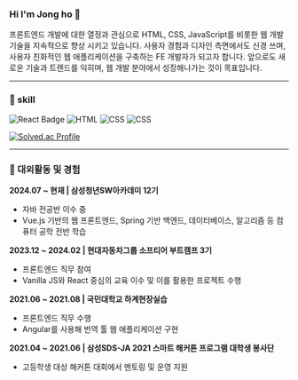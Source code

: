 ### Hi I'm Jong ho 👋

프론트엔드 개발에 대한 열정과 관심으로  HTML, CSS, JavaScript를 비롯한 웹 개발 기술을 지속적으로 향상 시키고 있습니다. 사용자 경험과 디자인 측면에서도 신경 쓰며, 사용자 친화적인 웹 애플리케이션을 구축하는 FE 개발자가 되고자 합니다. 앞으로도 새로운 기술과 트렌드를 익히며, 웹 개발 분야에서 성장해나가는 것이 목표입니다.

---
<!--
**yook-jongho/yook-jongho** is a ✨ _special_ ✨ repository because its `README.md` (this file) appears on your GitHub profile.

Here are some ideas to get you started:

- 🔭 I’m currently working on ...
- 🌱 I’m currently learning ...
- 👯 I’m looking to collaborate on ...
- 🤔 I’m looking for help with ...
- 💬 Ask me about ...
- 📫 How to reach me: ...
- 😄 Pronouns: ...
- ⚡ Fun fact: ...
-->
### 💪 skill

![React Badge](https://img.shields.io/badge/React-61DAFB?style=flat-square&logo=React&logoColor=white)
![HTML](https://img.shields.io/badge/html5-E34F26?style=flat-square&logo=html5&logoColor=white)
![CSS](https://img.shields.io/badge/css3-1572B6?style=flat-square&logo=css3&logoColor=white)
![CSS](https://img.shields.io/badge/javascript-F7DF1E?style=flat-square&logo=css3&logoColor=white)

[![Solved.ac Profile](http://mazassumnida.wtf/api/v2/generate_badge?boj=wjswk37510)](https://solved.ac/wjswk37510/)

---

### 🏢 대외활동 및 경험
**2024.07 ~ 현재 | 삼성청년SW아카데미 12기**
- 자바 전공반 이수 중
- Vue.js 기반의 웹 프론트엔드, Spring 기반 백엔드, 데이터베이스, 알고리즘 등 컴퓨터 공학 전반 학습

**2023.12 ~ 2024.02 | 현대자동차그룹 소프티어 부트캠프 3기**
- 프론트엔드 직무 참여
- Vanilla JS와 React 중심의 교육 이수 및 이를 활용한 프로젝트 수행

**2021.06 ~ 2021.08 | 국민대학교 하계현장실습**
- 프론트엔드 직무 수행
- Angular를 사용해 번역 툴 웹 애플리케이션 구현

**2021.04 ~ 2021.06 | 삼성SDS-JA 2021 스마트 해커톤 프로그램 대학생 봉사단**
- 고등학생 대상 해커톤 대회에서 멘토링 및 운영 지원
